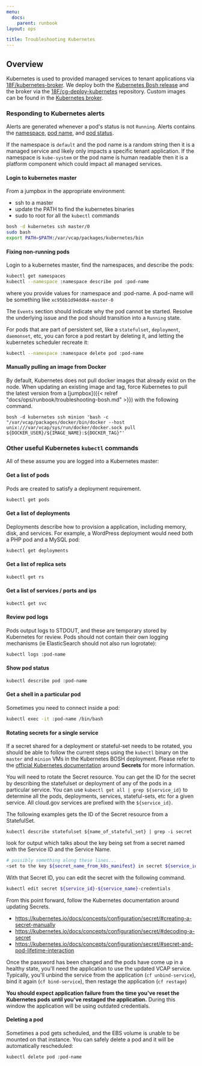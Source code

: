 ```yaml
---
menu:
  docs:
    parent: runbook
layout: ops

title: Troubleshooting Kubernetes
---
```


## Overview
Kubernetes is used to provided managed services to tenant applications via [18F/kubernetes-broker](https://github.com/18F/kubernetes-broker).
We deploy both the [Kubernetes Bosh release](https://github.com/18F/kubernetes-release)
and the broker via the [18F/cg-deploy-kubernetes](https://github.com/18F/cg-deploy-kubernetes)
repository. Custom images can be found in the [Kubernetes broker](https://github.com/18F/kubernetes-broker/tree/master/custom_images).

### Responding to Kubernetes alerts
Alerts are generated whenever a pod's status is not `Running`. Alerts contains the [namespace](https://kubernetes.io/docs/user-guide/namespaces/), [pod name](https://kubernetes.io/docs/user-guide/pods/), and [pod status](https://kubernetes.io/docs/concepts/workloads/pods/pod-lifecycle/#pod-phase).

If the namespace is `default` and the pod name is a random string then it is a managed service and likely only impacts a specific tenant application.  If the namespace is `kube-system` or the pod name is human readable then it is a platform component which could impact all managed services.

#### Login to kubernetes master

From a jumpbox in the appropriate environment:
- ssh to a master
- update the PATH to find the kubernetes binaries
- sudo to root for all the `kubectl` commands

```sh
bosh -d kubernetes ssh master/0
sudo bash
export PATH=$PATH:/var/vcap/packages/kubernetes/bin
```

#### Fixing non-running pods
Login to a kubernetes master, find the namespaces, and describe the pods:
```sh
kubectl get namespaces
kubectl --namespace :namespace describe pod :pod-name
```
where you provide values for :namespace and :pod-name. A pod-name will be something like `xc956b1d94dd64-master-0`

The `Events` section should indicate why the pod cannot be started. Resolve the underlying issue and the pod should transition into a `Running` state.

For pods that are part of persistent set, like a `statefulset`, `deployment`, `daemonset`, etc, you can force a pod restart by deleting it, and letting the kubernetes scheduler recreate it:

```sh
kubectl --namespace :namespace delete pod :pod-name
```

#### Manually pulling an image from Docker

By default, Kubernetes does not pull docker images that already exist on the
node. When updating an existing image and tag, force Kubernetes to pull the
latest version from a [jumpbox]({{< relref "docs/ops/runbook/troubleshooting-bosh.md" >}})
with the following command.

```shell
bosh -d kubernetes ssh minion 'bash -c "/var/vcap/packages/docker/bin/docker --host unix:///var/vcap/sys/run/docker/docker.sock pull ${DOCKER_USER}/${IMAGE_NAME}:${DOCKER_TAG}"'
```

### Other useful Kubernetes `kubectl` commands

All of these assume you are logged into a Kubernetes master:

#### Get a list of pods
Pods are created to satisfy a deployment requirement.
```sh
kubectl get pods
```

#### Get a list of deployments
Deployments describe how to provision a application, including
memory, disk, and services.  For example, a WordPress deployment
would need both a PHP pod and a MySQL pod:
```sh
kubectl get deployments
```

#### Get a list of replica sets
```sh
kubectl get rs
```

#### Get a list of services / ports and ips
```sh
kubectl get svc
```

#### Review pod logs
Pods output logs to STDOUT, and these are temporary stored
by Kubernetes for review.  Pods should not contain their
own logging mechanisms (ie ElasticSearch should not also
run logrotate):
```sh
kubectl logs :pod-name
```

#### Show pod status
```sh
kubectl describe pod :pod-name
```

#### Get a shell in a particular pod
Sometimes you need to connect inside a pod:
```sh
kubectl exec -it :pod-name /bin/bash
```

#### Rotating secrets for a single service

If a secret shared for a deployment or stateful-set needs to be rotated, you
should be able to follow the current steps using the `kubectl` binary on the
`master` and `minion` VMs in the Kubernetes BOSH deployment. Please refer to the
[official Kubernetes documentation](https://kubernetes.io/docs/concepts/configuration/secret/)
around **Secrets** for more information.

You will need to rotate the Secret resource. You can get the ID for the secret
by describing the statefulset or deployment of any of the pods in a particular
service. You can use `kubectl get all | grep ${service_id}` to determine all
the pods, deployments, services, stateful-sets, etc for a given service. All
cloud.gov services are prefixed with the `${service_id}`.

The following examples gets the ID of the Secret resource from a StatefulSet.

```
kubectl describe statefulset ${name_of_stateful_set} | grep -i secret
```

look for output which talks about the key being set from a secret named with the
Service ID and the Service Name.

```sh
# possibly something along these lines...
<set to the key ${secret_name_from_k8s_manifest} in secret ${service_id}-${service_name}-credentials>
```

With that Secret ID, you can edit the secret with the following command.

```sh
kubectl edit secret ${service_id}-${service_name}-credentials
```

From this point forward, follow the Kubernetes documentation around updating
Secrets.

- https://kubernetes.io/docs/concepts/configuration/secret/#creating-a-secret-manually
- https://kubernetes.io/docs/concepts/configuration/secret/#decoding-a-secret
- https://kubernetes.io/docs/concepts/configuration/secret/#secret-and-pod-lifetime-interaction

Once the password has been changed and the pods have come up in a healthy state, you'll need the application to use the updated VCAP service.  Typically, you'll unbind the service from the application (`cf unbind-service`), bind it again (`cf bind-service`), then restage the application (`cf restage`)

**You should expect application failure from the time you've reset the Kubernetes pods until you've restaged the application.** During this window the application will be using outdated credentials.

#### Deleting a pod
Sometimes a pod gets scheduled, and the EBS volume
is unable to be mounted on that instance.  You can
safely delete a pod and it will be automatically
rescheduled:
```sh
kubectl delete pod :pod-name
```

